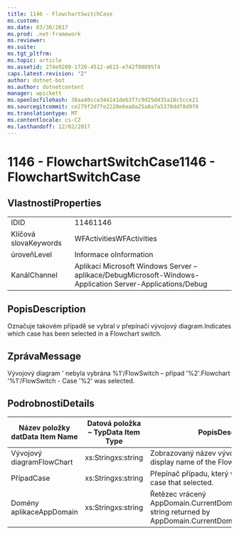 ```yaml
---
title: 1146 - FlowchartSwitchCase
ms.custom: 
ms.date: 03/30/2017
ms.prod: .net-framework
ms.reviewer: 
ms.suite: 
ms.tgt_pltfrm: 
ms.topic: article
ms.assetid: 274e9209-1720-4512-a615-e742f00895f4
caps.latest.revision: "2"
author: dotnet-bot
ms.author: dotnetcontent
manager: wpickett
ms.openlocfilehash: 38aa40cce344141deb3f7c9d25d435a18c5cce21
ms.sourcegitcommit: ce279f2d7fe2220e6ea0a25a8a7a5370ddf8d9f0
ms.translationtype: MT
ms.contentlocale: cs-CZ
ms.lasthandoff: 12/02/2017
---
```

# <a name="1146---flowchartswitchcase"></a><span data-ttu-id="8e2d3-102">1146 - FlowchartSwitchCase</span><span class="sxs-lookup"><span data-stu-id="8e2d3-102">1146 - FlowchartSwitchCase</span></span>
## <a name="properties"></a><span data-ttu-id="8e2d3-103">Vlastnosti</span><span class="sxs-lookup"><span data-stu-id="8e2d3-103">Properties</span></span>  
  
|||  
|-|-|  
|<span data-ttu-id="8e2d3-104">ID</span><span class="sxs-lookup"><span data-stu-id="8e2d3-104">ID</span></span>|<span data-ttu-id="8e2d3-105">1146</span><span class="sxs-lookup"><span data-stu-id="8e2d3-105">1146</span></span>|  
|<span data-ttu-id="8e2d3-106">Klíčová slova</span><span class="sxs-lookup"><span data-stu-id="8e2d3-106">Keywords</span></span>|<span data-ttu-id="8e2d3-107">WFActivities</span><span class="sxs-lookup"><span data-stu-id="8e2d3-107">WFActivities</span></span>|  
|<span data-ttu-id="8e2d3-108">úroveň</span><span class="sxs-lookup"><span data-stu-id="8e2d3-108">Level</span></span>|<span data-ttu-id="8e2d3-109">Informace o</span><span class="sxs-lookup"><span data-stu-id="8e2d3-109">Information</span></span>|  
|<span data-ttu-id="8e2d3-110">Kanál</span><span class="sxs-lookup"><span data-stu-id="8e2d3-110">Channel</span></span>|<span data-ttu-id="8e2d3-111">Aplikaci Microsoft Windows Server – aplikace/Debug</span><span class="sxs-lookup"><span data-stu-id="8e2d3-111">Microsoft-Windows-Application Server-Applications/Debug</span></span>|  
  
## <a name="description"></a><span data-ttu-id="8e2d3-112">Popis</span><span class="sxs-lookup"><span data-stu-id="8e2d3-112">Description</span></span>  
 <span data-ttu-id="8e2d3-113">Označuje takovém případě se vybral v přepínači vývojový diagram.</span><span class="sxs-lookup"><span data-stu-id="8e2d3-113">Indicates which case has been selected in a Flowchart switch.</span></span>  
  
## <a name="message"></a><span data-ttu-id="8e2d3-114">Zpráva</span><span class="sxs-lookup"><span data-stu-id="8e2d3-114">Message</span></span>  
 <span data-ttu-id="8e2d3-115">Vývojový diagram ' nebyla vybrána %1'/FlowSwitch – případ '%2'.</span><span class="sxs-lookup"><span data-stu-id="8e2d3-115">Flowchart '%1'/FlowSwitch - Case '%2' was selected.</span></span>  
  
## <a name="details"></a><span data-ttu-id="8e2d3-116">Podrobnosti</span><span class="sxs-lookup"><span data-stu-id="8e2d3-116">Details</span></span>  
  
|<span data-ttu-id="8e2d3-117">Název položky dat</span><span class="sxs-lookup"><span data-stu-id="8e2d3-117">Data Item Name</span></span>|<span data-ttu-id="8e2d3-118">Datová položka – Typ</span><span class="sxs-lookup"><span data-stu-id="8e2d3-118">Data Item Type</span></span>|<span data-ttu-id="8e2d3-119">Popis</span><span class="sxs-lookup"><span data-stu-id="8e2d3-119">Description</span></span>|  
|--------------------|--------------------|-----------------|  
|<span data-ttu-id="8e2d3-120">Vývojový diagram</span><span class="sxs-lookup"><span data-stu-id="8e2d3-120">FlowChart</span></span>|<span data-ttu-id="8e2d3-121">xs:String</span><span class="sxs-lookup"><span data-stu-id="8e2d3-121">xs:string</span></span>|<span data-ttu-id="8e2d3-122">Zobrazovaný název vývojový diagram.</span><span class="sxs-lookup"><span data-stu-id="8e2d3-122">The display name of the FlowChart.</span></span>|  
|<span data-ttu-id="8e2d3-123">Případ</span><span class="sxs-lookup"><span data-stu-id="8e2d3-123">Case</span></span>|<span data-ttu-id="8e2d3-124">xs:String</span><span class="sxs-lookup"><span data-stu-id="8e2d3-124">xs:string</span></span>|<span data-ttu-id="8e2d3-125">Přepínač případu, který vybrali.</span><span class="sxs-lookup"><span data-stu-id="8e2d3-125">The switch case that selected.</span></span>|  
|<span data-ttu-id="8e2d3-126">Domény aplikace</span><span class="sxs-lookup"><span data-stu-id="8e2d3-126">AppDomain</span></span>|<span data-ttu-id="8e2d3-127">xs:String</span><span class="sxs-lookup"><span data-stu-id="8e2d3-127">xs:string</span></span>|<span data-ttu-id="8e2d3-128">Řetězec vrácený AppDomain.CurrentDomain.FriendlyName.</span><span class="sxs-lookup"><span data-stu-id="8e2d3-128">The string returned by AppDomain.CurrentDomain.FriendlyName.</span></span>|
